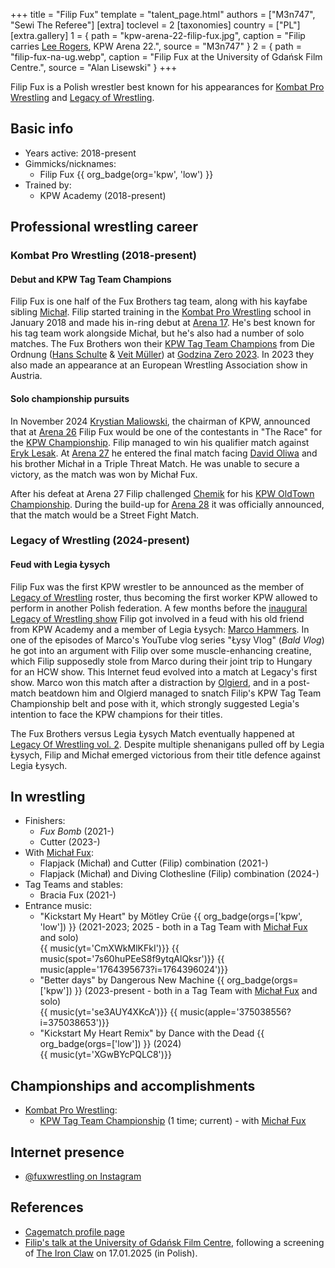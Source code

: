 +++
title = "Filip Fux"
template = "talent_page.html"
authors = ["M3n747", "Sewi The Referee"]
[extra]
toclevel = 2
[taxonomies]
country = ["PL"]
[extra.gallery]
1 = { path = "kpw-arena-22-filip-fux.jpg", caption = "Filip carries [Lee Rogers](@/w/lee-rogers.md), KPW Arena 22.", source = "M3n747" }
2 = { path = "filip-fux-na-ug.webp", caption = "Filip Fux at the University of Gdańsk Film Centre.", source = "Alan Lisewski" }
+++

Filip Fux is a Polish wrestler best known for his appearances for [Kombat Pro Wrestling](@/o/kpw.md) and [Legacy of Wrestling](@/o/low.md).

## Basic info

* Years active: 2018-present
* Gimmicks/nicknames:
  - Filip Fux {{ org_badge(org='kpw', 'low') }}
* Trained by:
  - KPW Academy (2018-present)

## Professional wrestling career

### Kombat Pro Wrestling (2018-present)

#### Debut and KPW Tag Team Champions

Filip Fux is one half of the Fux Brothers tag team, along with his kayfabe sibling [Michał](@/w/michal-fux.md). Filip started training in the [Kombat Pro Wrestling](@/o/kpw.md) school in January 2018 and made his in-ring debut at [Arena 17](@/e/kpw/2021-08-21-kpw-arena-17.md). He's best known for his tag team work alongside Michał, but he's also had a number of solo matches.
The Fux Brothers won their [KPW Tag Team Champions](@/c/kpw-tag-team-championship.md) from Die Ordnung ([Hans Schulte](@/w/hans-schulte.md) & [Veit Müller](@/w/veit-mueller.md)) at [Godzina Zero 2023](2023-08-18-kpw-godzina-zero-2023.md). In 2023 they also made an appearance at an European Wrestling Association show in Austria. 

#### Solo championship pursuits

In November 2024 [Krystian Maliowski](@/w/krystian-malinowski.md), the chairman of KPW, announced that at [Arena 26](@/e/kpw/2024-11-15-kpw-arena-26.md) Filip Fux would be one of the contestants in "The Race" for the [KPW Championship](@/c/kpw-championship.md). Filip managed to win his qualifier match against [Eryk Lesak](@/w/eryk-lesak.md). At [Arena 27](@/e/kpw/2025-01-24-kpw-arena-27.md) he entered the final match facing [David Oliwa](@/w/david-oliwa.md) and his brother Michał in a Triple Threat Match. He was unable to secure a victory, as the match was won by Michał Fux.

After his defeat at Arena 27 Filip challenged [Chemik](@/w/chemik.md) for his [KPW OldTown Championship](@/c/kpw-old-town-championship.md). During the build-up for [Arena 28](@/e/kpw/2025-04-11-kpw-arena-28.md) it was officially announced, that the match would be a Street Fight Match.

### Legacy of Wrestling (2024-present)

#### Feud with Legia Łysych

Filip Fux was the first KPW wrestler to be announced as the member of [Legacy of Wrestling](@/o/low.md) roster, thus becoming the first worker KPW allowed to perform in another Polish federation. A few months before the [inaugural Legacy of Wrestling show](@/e/low/2024-12-01-low-1.md) Filip got involved in a feud with his old friend from KPW Academy and a member of Legia Łysych: [Marco Hammers](@/w/marco-hammers.md). In one of the episodes of Marco's YouTube vlog series "Łysy Vlog" (_Bald Vlog_) he got into an argument with Filip over some muscle-enhancing creatine, which Filip supposedly stole from Marco during their joint trip to Hungary for an HCW show. This Internet feud evolved into a match at Legacy's first show. Marco won this match after a distraction by [Olgierd](@/w/olgierd.md), and in a post-match beatdown him and Olgierd managed to snatch Filip's KPW Tag Team Championship belt and pose with it, which strongly suggested Legia's intention to face the KPW champions for their titles.

The Fux Brothers versus Legia Łysych Match eventually happened at [Legacy Of Wrestling vol. 2](@/e/low/2025-04-06-low-2.md). Despite multiple shenanigans pulled off by Legia Łysych, Filip and Michał emerged victorious from their title defence against Legia Łysych.

## In wrestling

* Finishers:
  - _Fux Bomb_ (2021-)
  - Cutter (2023-)
* With [Michał Fux](@/w/michal-fux.md):
  - Flapjack (Michał) and Cutter (Filip) combination (2021-)
  - Flapjack (Michał) and Diving Clothesline (Filip) combination (2024-)
* Tag Teams and stables:
  - Bracia Fux (2021-)
* Entrance music:
  - "Kickstart My Heart" by Mötley Crüe
 {{ org_badge(orgs=['kpw', 'low']) }} (2021-2023; 2025 - both in a Tag Team with [Michał Fux](@/w/michal-fux.md) and solo)<br>
 {{ music(yt='CmXWkMlKFkI')}}
 {{ music(spot='7s60huPEeS8f9ytqAlQksr')}}
 {{ music(apple='1764395673?i=1764396024')}}
  - "Better days" by Dangerous New Machine
 {{ org_badge(orgs=['kpw']) }} (2023-present - both in a Tag Team with [Michał Fux](@/w/michal-fux.md) and solo)<br>
 {{ music(yt='se3AUY4XKcA')}}
 {{ music(apple='375038556?i=375038653')}}
  - "Kickstart My Heart Remix" by Dance with the Dead
 {{ org_badge(orgs=['low']) }} (2024) <br>
 {{ music(yt='XGwBYcPQLC8')}}

## Championships and accomplishments

* [Kombat Pro Wrestling](@/o/kpw.md):
  - [KPW Tag Team Championship](@/c/kpw-tag-team-championship.md) (1 time; current) - with [Michał Fux](@/w/michal-fux.md)

## Internet presence

* [@fuxwrestling on Instagram](https://www.instagram.com/fuxwrestling/)

## References

* [Cagematch profile page](https://www.cagematch.net/?id=2&nr=25696)
* [Filip's talk at the University of Gdańsk Film Centre](https://www.youtube.com/watch?v=FcJ_OQbmbUw), following a screening of [The Iron Claw](https://en.wikipedia.org/wiki/The_Iron_Claw_(film)) on 17.01.2025 (in Polish).
